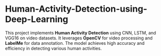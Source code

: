 # Human-Activity-Detection-using-Deep-Learning
This project implements **Human Activity Detection** using CNN, LSTM, and VGG16 on video datasets. It leverages **OpenCV** for video processing and **LabelMe** for data annotation. The model achieves high accuracy and efficiency in detecting various human activities.
